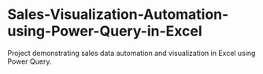 # Sales-Visualization-Automation-using-Power-Query-in-Excel
Project demonstrating sales data automation and visualization in Excel using Power Query.
